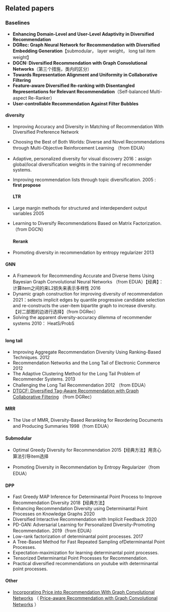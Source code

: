 ## Related papers

### Baselines

- **Enhancing Domain-Level and User-Level Adaptivity in Diversified Recommendation**
- **DGRec: Graph Neural Network for Recommendation with Diversified Embedding Generation**【submodular， layer weight， long tail item weight】
- **DGCN: Diversified Recommendation with Graph Convolutional Networks**（第三个措施，类内的区分）
- **Towards Representation Alignment and Uniformity in Collaborative Filtering**
- **Feature-aware Diversified Re-ranking with Disentangled Representations for Relevant Recommendation**（Self-balanced Multi-aspect Re-Ranker）
- **User-controllable Recommendation Against Filter Bubbles**

#### diversity

- Improving Accuracy and Diversity in Matching of Recommendation With Diversified Preference Network 

- Choosing the Best of Both Worlds: Diverse and Novel Recommendations through Multi-Objective Reinforcement Learning （from EDUA）

- Adaptive, personalized diversity for visual discovery 2016：assign global/local
  diversification weights in the training of recommender systems.

- Improving recommendation lists through topic diversification. 2005 :  **first propose**

  #### LTR

- Large margin methods for structured and interdependent output variables 2005

- Learning to Diversify Recommendations Based on Matrix Factorization. （from DGCN）

  #### Rerank

- Promoting diversity in recommendation by entropy regularizer 2013



#### GNN

- A Framework for Recommending Accurate and Diverse Items Using Bayesian Graph Convolutional Neural Networks （from EDUA）【经典】：计算item之间的来L2损失来表示多样性 2016
- Dynamic graph construction for improving diversity of recommendation 2021：selects implicit edges by quantile progressive candidate selection and re-constructs the user-item bipartite graph to increase diversity. 【对二部图的边进行选择】（from DGRec）
- Solving the apparent diversity-accuracy dilemma of recommender systems 2010： HeatS/ProbS
- 

#### long tail

- Improving Aggregate Recommendation Diversity Using Ranking-Based Techniques. 2012
- Recommendation Networks and the Long Tail of Electronic Commerce 2012
- The Adaptive Clustering Method for the Long Tail Problem of Recommender Systems. 2013
- Challenging the Long Tail Recommendation 2012 （from EDUA）
- [DTGCF: Diversified Tag-Aware Recommendation with Graph Collaborative Filtering](https://www.semanticscholar.org/paper/115b74dbecd6d17172cdfcf29566cb23760445c2) （from DGRec）

  

#### MRR

- The Use of MMR, Diversity-Based Reranking for Reordering Documents and Producing Summaries 1998（from EDUA）

#### Submodular

- Optimal Greedy Diversity for Recommendation 2015【经典方法】用贪心算法引导item选择

- Promoting Diversity in Recommendation by Entropy Regularizer（from EDUA）

  

#### DPP

- Fast Greedy MAP Inference for Determinantal Point Process to Improve Recommendation Diversity 2018【经典方法】
- Enhancing Recommendation Diversity using Determinantal Point Processes on Knowledge Graphs 2020
- Diversified Interactive Recommendation with Implicit Feedback 2020
- PD-GAN: Adversarial Learning for Personalized Diversity-Promoting Recommendation. 2019（from EDUA）
- Low-rank factorization of determinantal point processes. 2017
- A Tree-Based Method for Fast Repeated Sampling ofDeterminantal Point Processes.
- Expectation-maximization for learning determinantal point processes.
- Tensorized Determinantal Point Processes for Recommendation.
- Practical diversified recommendations on youtube with determinantal point processes.







#### Other

-  [Incorporating Price into Recommendation With Graph Convolutional Networks](https://www.semanticscholar.org/paper/a99d73080dca86136118a62399b1d01be6ba5caf) （ [Price-aware Recommendation with Graph Convolutional Networks](https://www.semanticscholar.org/paper/3d247c35927b1975bdd8e32bc1587d85fc3040e3) ）